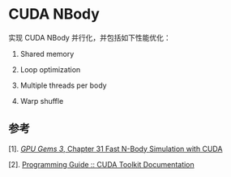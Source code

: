 # CUDA NBody

实现 CUDA NBody 并行化，并包括如下性能优化：

1. Shared memory

2. Loop optimization

3. Multiple threads per body

4. Warp shuffle



## 参考

[1].  [*GPU Gems 3*, Chapter 31 Fast N-Body Simulation with CUDA](https://developer.download.nvidia.com/compute/cuda/1.1-Beta/x86_website/projects/nbody/doc/nbody_gems3_ch31.pdf)

[2].  [Programming Guide :: CUDA Toolkit Documentation](https://docs.nvidia.com/cuda/cuda-c-programming-guide/index.html)